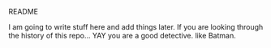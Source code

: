 README

I am going to write stuff here and add things later.
If you are looking through the history of this repo...
YAY you are a good detective. like Batman.
